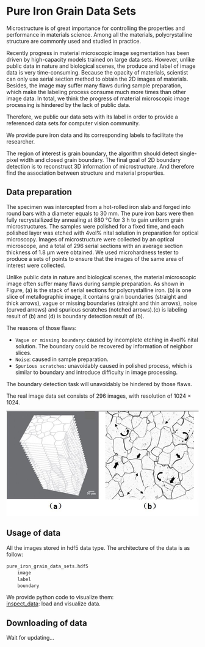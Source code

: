 # Pure Iron Grain Data Sets
Microstructure is of great importance for controlling the properties and performance in materials science. Among all the materials, polycrystalline structure are commonly used and studied in practice.

Recently progress in material microscopic image segmentation has been driven by high-capacity models trained on large data sets. However, unlike public data in nature and biological scenes, the produce and label of image data is very time-consuming. Because the opacity of materials, scientist can only use serial section method to obtain the 2D images of materials. Besides, the image may suffer many flaws during sample preparation, which make the labeling process consume much more times than other image data. In total, we think the progress of material microscopic image processing is hindered by the lack of public data.

Therefore, we public our data sets with its label in order to provide a referenced data sets for computer vision community.

We provide pure iron data and its corresponding labels to facilitate the researcher.

The region of interest is grain boundary, the algorithm should detect single-pixel width and closed grain boundary.
 The final goal of 2D boundary detection is to reconstruct 3D information of microstructure. And therefore find the association between structure and material properties.  

## Data preparation

The specimen was intercepted from a hot-rolled iron slab and forged into round bars with a diameter equals to 30 mm. The pure iron bars were then fully recrystallized by annealing at 880 °C for 3 h to gain uniform grain microstructures. The samples were polished for a fixed time, and each polished layer was etched with 4vol% nital solution in preparation for optical microscopy. Images of microstructure were collected by an optical microscope, and a total of 296 serial sections with an average section thickness of 1.8 μm were obtained. We used microhardness tester to produce a sets of points to ensure that the images of the same area of interest were collected.

Unlike public data in nature and biological scenes, the material microscopic image often suffer many flaws during sample preparation. As shown in Figure, (a) is the stack of serial sections for polycrystalline iron. (b) is one slice of metallographic image, it contains grain boundaries (straight and thick arrows), vague or missing boundaries (straight and thin arrows), noise (curved arrows) and spurious scratches (notched arrows).(c) is labeling result of (b) and (d) is boundary detection result of (b).

The reasons of those flaws:  
* `Vague or missing boundary`: caused by incomplete etching in 4vol% nital solution. The boundary could be recovered by information of neighbor slices.  
* `Noise`: caused in sample preparation.  
* `Spurious scratches`: unavoidably caused in polished process, which is similar to boundary and introduce difficulty in image processing.

The boundary detection task will unavoidably be hindered by those flaws.

The real image data set consists of 296 images, with resolution of 1024 × 1024.

![](./explain_image/polycrystalline_iron.jpg)

## Usage of data
All the images stored in hdf5 data type. The architecture of the data is as follow:  
```Python
pure_iron_grain_data_sets.hdf5
    image
    label
    boundary
```

We provide python code to visualize them:  
[inspect_data](https://github.com/Keep-Passion/pure_iron_grain_data_sets/blob/master/inspect_data.py): load and visualize data.

## Downloading of data
Wait for updating...
